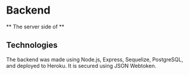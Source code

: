 # <tagged /> Backend

** The server side of <tagged /> **

## Technologies

The backend was made using Node.js, Express, Sequelize, PostgreSQL, and deployed to Heroku.
It is secured using JSON Webtoken.
